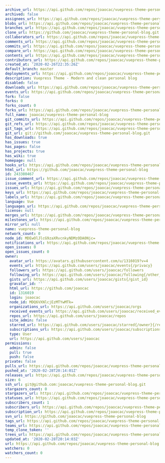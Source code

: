 ```yaml
---
archive_url: https://api.github.com/repos/joaocac/vuepress-theme-personal-blog/{archive_format}{/ref}
archived: false
assignees_url: https://api.github.com/repos/joaocac/vuepress-theme-personal-blog/assignees{/user}
blobs_url: https://api.github.com/repos/joaocac/vuepress-theme-personal-blog/git/blobs{/sha}
branches_url: https://api.github.com/repos/joaocac/vuepress-theme-personal-blog/branches{/branch}
clone_url: https://github.com/joaocac/vuepress-theme-personal-blog.git
collaborators_url: https://api.github.com/repos/joaocac/vuepress-theme-personal-blog/collaborators{/collaborator}
comments_url: https://api.github.com/repos/joaocac/vuepress-theme-personal-blog/comments{/number}
commits_url: https://api.github.com/repos/joaocac/vuepress-theme-personal-blog/commits{/sha}
compare_url: https://api.github.com/repos/joaocac/vuepress-theme-personal-blog/compare/{base}...{head}
contents_url: https://api.github.com/repos/joaocac/vuepress-theme-personal-blog/contents/{+path}
contributors_url: https://api.github.com/repos/joaocac/vuepress-theme-personal-blog/contributors
created_at: '2020-02-26T22:35:26Z'
default_branch: master
deployments_url: https://api.github.com/repos/joaocac/vuepress-theme-personal-blog/deployments
description: Vuepress Theme - Modern and clean personal blog
disabled: false
downloads_url: https://api.github.com/repos/joaocac/vuepress-theme-personal-blog/downloads
events_url: https://api.github.com/repos/joaocac/vuepress-theme-personal-blog/events
fork: false
forks: 0
forks_count: 0
forks_url: https://api.github.com/repos/joaocac/vuepress-theme-personal-blog/forks
full_name: joaocac/vuepress-theme-personal-blog
git_commits_url: https://api.github.com/repos/joaocac/vuepress-theme-personal-blog/git/commits{/sha}
git_refs_url: https://api.github.com/repos/joaocac/vuepress-theme-personal-blog/git/refs{/sha}
git_tags_url: https://api.github.com/repos/joaocac/vuepress-theme-personal-blog/git/tags{/sha}
git_url: git://github.com/joaocac/vuepress-theme-personal-blog.git
has_downloads: true
has_issues: true
has_pages: false
has_projects: true
has_wiki: true
homepage: null
hooks_url: https://api.github.com/repos/joaocac/vuepress-theme-personal-blog/hooks
html_url: https://github.com/joaocac/vuepress-theme-personal-blog
id: 243380467
issue_comment_url: https://api.github.com/repos/joaocac/vuepress-theme-personal-blog/issues/comments{/number}
issue_events_url: https://api.github.com/repos/joaocac/vuepress-theme-personal-blog/issues/events{/number}
issues_url: https://api.github.com/repos/joaocac/vuepress-theme-personal-blog/issues{/number}
keys_url: https://api.github.com/repos/joaocac/vuepress-theme-personal-blog/keys{/key_id}
labels_url: https://api.github.com/repos/joaocac/vuepress-theme-personal-blog/labels{/name}
language: Vue
languages_url: https://api.github.com/repos/joaocac/vuepress-theme-personal-blog/languages
license: null
merges_url: https://api.github.com/repos/joaocac/vuepress-theme-personal-blog/merges
milestones_url: https://api.github.com/repos/joaocac/vuepress-theme-personal-blog/milestones{/number}
mirror_url: null
name: vuepress-theme-personal-blog
network_count: 0
node_id: MDEwOlJlcG9zaXRvcnkyNDMzODA0Njc=
notifications_url: https://api.github.com/repos/joaocac/vuepress-theme-personal-blog/notifications{?since,all,participating}
open_issues: 0
open_issues_count: 0
owner:
  avatar_url: https://avatars.githubusercontent.com/u/1316019?v=4
  events_url: https://api.github.com/users/joaocac/events{/privacy}
  followers_url: https://api.github.com/users/joaocac/followers
  following_url: https://api.github.com/users/joaocac/following{/other_user}
  gists_url: https://api.github.com/users/joaocac/gists{/gist_id}
  gravatar_id: ''
  html_url: https://github.com/joaocac
  id: 1316019
  login: joaocac
  node_id: MDQ6VXNlcjEzMTYwMTk=
  organizations_url: https://api.github.com/users/joaocac/orgs
  received_events_url: https://api.github.com/users/joaocac/received_events
  repos_url: https://api.github.com/users/joaocac/repos
  site_admin: false
  starred_url: https://api.github.com/users/joaocac/starred{/owner}{/repo}
  subscriptions_url: https://api.github.com/users/joaocac/subscriptions
  type: User
  url: https://api.github.com/users/joaocac
permissions:
  admin: false
  pull: true
  push: false
private: false
pulls_url: https://api.github.com/repos/joaocac/vuepress-theme-personal-blog/pulls{/number}
pushed_at: '2020-02-28T20:14:01Z'
releases_url: https://api.github.com/repos/joaocac/vuepress-theme-personal-blog/releases{/id}
size: 6
ssh_url: git@github.com:joaocac/vuepress-theme-personal-blog.git
stargazers_count: 0
stargazers_url: https://api.github.com/repos/joaocac/vuepress-theme-personal-blog/stargazers
statuses_url: https://api.github.com/repos/joaocac/vuepress-theme-personal-blog/statuses/{sha}
subscribers_count: 1
subscribers_url: https://api.github.com/repos/joaocac/vuepress-theme-personal-blog/subscribers
subscription_url: https://api.github.com/repos/joaocac/vuepress-theme-personal-blog/subscription
svn_url: https://github.com/joaocac/vuepress-theme-personal-blog
tags_url: https://api.github.com/repos/joaocac/vuepress-theme-personal-blog/tags
teams_url: https://api.github.com/repos/joaocac/vuepress-theme-personal-blog/teams
temp_clone_token: ''
trees_url: https://api.github.com/repos/joaocac/vuepress-theme-personal-blog/git/trees{/sha}
updated_at: '2020-02-28T20:14:03Z'
url: https://api.github.com/repos/joaocac/vuepress-theme-personal-blog
watchers: 0
watchers_count: 0
---
```


